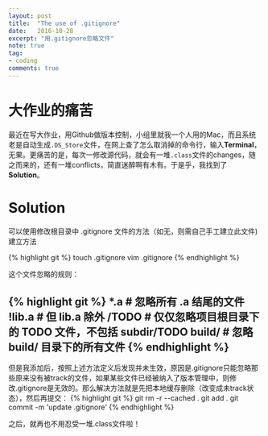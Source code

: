 ```yaml
---
layout: post
title:  "The use of .gitignore"
date:   2016-10-28
excerpt: "用.gitignore忽略文件"
note: true
tag:
- coding
comments: true
---
```


# 大作业的痛苦
最近在写大作业，用Github做版本控制，小组里就我一个人用的Mac，而且系统老是自动生成`.DS_Store`文件，在网上查了怎么取消掉的命令行，输入<b>Terminal</b>，无果。更痛苦的是，每次一修改源代码，就会有一堆`.class`文件的changes，随之而来的，还有一堆conflicts，简直迷醉啊有木有。于是乎，我找到了<b>Solution</b>。

# Solution
可以使用修改根目录中 .gitignore 文件的方法（如无，则需自己手工建立此文件) 建立方法

{% highlight git %}
touch .gitignore
vim .gitignore
{% endhighlight %}

这个文件忽略的规则：

{% highlight git %}
*.a       # 忽略所有 .a 结尾的文件
!lib.a    # 但 lib.a 除外
/TODO     # 仅仅忽略项目根目录下的 TODO 文件，不包括 subdir/TODO
build/    # 忽略 build/ 目录下的所有文件
{% endhighlight %}
---
但是我添加后，按照上述方法定义后发现并未生效，原因是.gitignore只能忽略那些原来没有被track的文件，如果某些文件已经被纳入了版本管理中，则修改.gitignore是无效的。那么解决方法就是先把本地缓存删除（改变成未track状态），然后再提交：
{% highlight git %}
git rm -r --cached .
git add .
git commit -m 'update .gitignore'
{% endhighlight %}

之后，就再也不用忍受一堆.class文件啦！
